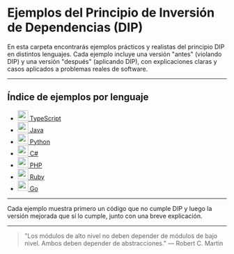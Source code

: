 # Ejemplos del Principio de Inversión de Dependencias (DIP)

En esta carpeta encontrarás ejemplos prácticos y realistas del principio DIP en distintos lenguajes. Cada ejemplo incluye una versión "antes" (violando DIP) y una versión "después" (aplicando DIP), con explicaciones claras y casos aplicados a problemas reales de software.

---

## Índice de ejemplos por lenguaje

- [<img src="https://cdn.jsdelivr.net/gh/devicons/devicon/icons/typescript/typescript-original.svg" width="24"/> TypeScript](./typescript/README.md)
- [<img src="https://cdn.jsdelivr.net/gh/devicons/devicon/icons/java/java-original.svg" width="24"/> Java](./java/README.md)
- [<img src="https://cdn.jsdelivr.net/gh/devicons/devicon/icons/python/python-original.svg" width="24"/> Python](./python/README.md)
- [<img src="https://cdn.jsdelivr.net/gh/devicons/devicon/icons/csharp/csharp-original.svg" width="24"/> C#](./csharp/README.md)
- [<img src="https://cdn.jsdelivr.net/gh/devicons/devicon/icons/php/php-original.svg" width="24"/> PHP](./php/README.md)
- [<img src="https://cdn.jsdelivr.net/gh/devicons/devicon/icons/ruby/ruby-original.svg" width="24"/> Ruby](./ruby/README.md)
- [<img src="https://cdn.jsdelivr.net/gh/devicons/devicon/icons/go/go-original.svg" width="24"/> Go](./go/README.md)


---

Cada ejemplo muestra primero un código que no cumple DIP y luego la versión mejorada que sí lo cumple, junto con una breve explicación.

---

> "Los módulos de alto nivel no deben depender de módulos de bajo nivel. Ambos deben depender de abstracciones." — Robert C. Martin
